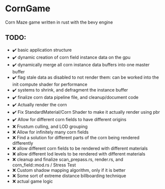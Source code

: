 # CornGame
Corn Maze game written in rust with the bevy engine

## TODO:
- :heavy_check_mark: basic application structure
- :heavy_check_mark: dynamic creation of corn field instance data on the gpu
- :heavy_check_mark: dynamically merge all corn instance data buffers into one master buffer
- :heavy_check_mark: flag stale data as disabled to not render them: can be worked into the init compute shader for performance
- :heavy_check_mark: systems to shrink, and defragment the instance buffer
- :heavy_check_mark: finalize corn data pipeline file, and cleanup/document code
- :heavy_check_mark: Actually render the corn
- :heavy_check_mark: Fix StandardMaterial/Corn Shader to make it actually render using pbr
- :heavy_check_mark: Allow for different corn fields to have different origins
- :x: Frustum culling, and LOD grouping
- :x: Allow for infinitely many corn fields
- :x: Find a solution for different parts of the corn being rendered differently
- :x: allow different corn fields to be rendered with different materials
- :x: allow different lod levels to be rendered with different materials
- :x: cleanup and finalize scan_prepass.rs, render.rs, and corn_field::mod.rs / Stress Test
- :x: Custom shadow mapping algorithm, only if it is better
- :x: Some sort of extreme distance billboarding technique
- :x: actual game logic

